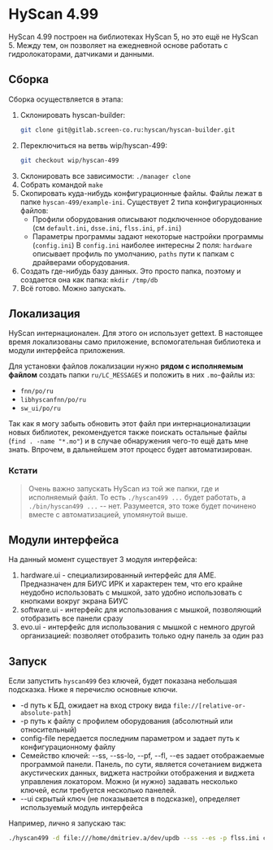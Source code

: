 # HyScan 4.99 #

HyScan 4.99 построен на библиотеках HyScan 5, но это ещё не HyScan 5.
Между тем, он позволяет на ежедневной основе работать с гидролокаторами,
датчиками и данными.

## Сборка ##

Сборка осуществляется в этапа:
 1. Склонировать hyscan-builder:
    ```bash
    git clone git@gitlab.screen-co.ru:hyscan/hyscan-builder.git
    ```
 2. Переключиться на ветвь wip/hyscan-499:
    ```bash
    git checkout wip/hyscan-499
    ```
 3. Склонировать все зависимости: `./manager clone`
 4. Собрать командой `make`
 5. Скопировать куда-нибудь конфигурационные файлы. Файлы лежат в папке
    `hyscan-499/example-ini`. Существует 2 типа конфигурационных файлов:
    - Профили оборудования описывают подключенное оборудование
      (см `default.ini`,  `dsse.ini`,  `flss.ini`,  `pf.ini`)
    - Параметры программы задают некоторые настройки программы (`config.ini`)
      В `config.ini` наиболее интересны 2 поля: `hardware` описывает профиль
      по умолчанию, `paths` пути к папкам с драйверами оборудования.
 6. Создать где-нибудь базу данных. Это просто папка, поэтому и создается она
    как папка: `mkdir /tmp/db`
 7. Всё готово. Можно запускать.

## Локализация ##

HyScan интернационален. Для этого он использует gettext. В настоящее время
локализованы само приложение, вспомогательная библиотека и модули интерфейса
приложения.

Для установки файлов локализации нужно **рядом с исполняемым файлом** создать
папки `ru/LC_MESSAGES` и положить в них `.mo`-файлы из:
- `fnn/po/ru`
- `libhyscanfnn/po/ru`
- `sw_ui/po/ru`

Так как я могу забыть обновить этот файл при интернационализации новых
библиотек, рекомендуется также поискать остальные файлы (`find . -name "*.mo"`)
и в случае обнаружения чего-то ещё дать мне знать. Впрочем, в дальнейшем
этот процесс будет автоматизирован.

### Кстати ###
> Очень важно запускать HyScan из той же папки, где и исполняемый файл.
> То есть `./hyscan499 ...` будет работать, а `./bin/hyscan499 ...` -- нет.
> Разумеется, это тоже будет починено вместе с автоматизацией, упомянутой выше.

## Модули интерфейса ##

На данный момент существует 3 модуля интерфейса:
1. hardware.ui - специализированный интерфейс для AME. Предназначен для БИУС ИРК
   и характерен тем, что его крайне неудобно использовать с мышкой, зато удобно
   использовать с кнопками вокруг экрана БИУС
2. software.ui - интерфейс для использования с мышкой, позволяющий отобразить
   все панели сразу
3. evo.ui - интерфейс для использования с мышкой с немного другой организацией:
   позволяет отобразить только одну панель за один раз

## Запуск ##

Если запустить `hyscan499` без ключей, будет показана небольшая подсказка.
Ниже я перечислю основные ключи.
- -d путь к БД, ожидает на вход строку вида `file://[relative-or-absolute-path]`
- -p путь к файлу с профилем оборудования (абсолютный или относительный)
- config-file передается последним параметром и задает путь к конфигурационному 
  файлу
- Семейство ключей: --ss, --ss-lo, --pf, --fl, --es задает отображаемые
  программой панели. Панель, по сути, является сочетанием виджета акустических
  данных, виджета настройки отображения и виджета управления локатором. Можно
  (и нужно) задавать несколько ключей, если требуется несколько панелей.
- --ui скрытый ключ (не показывается в подсказке), определяет используемый 
  модуль интерфейса

Например, лично я запускаю так:
```bash
./hyscan499 -d file:///home/dmitriev.a/dev/updb --ss --es -p flss.ini config.ini
```
